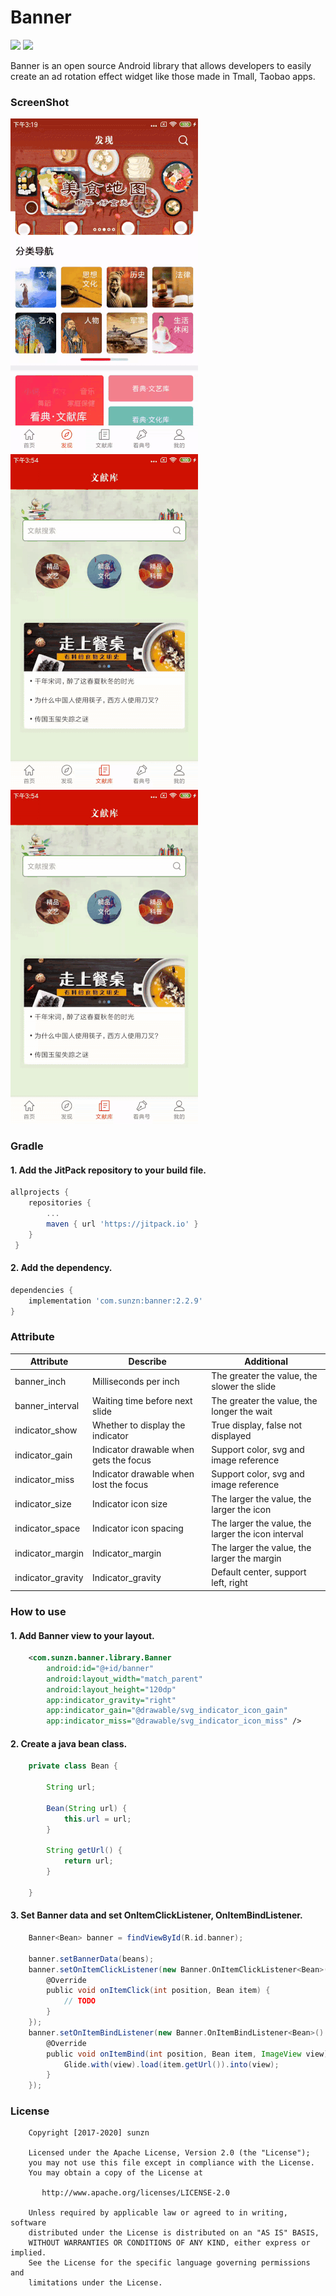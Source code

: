 # Banner

[![](https://jitpack.io/v/com.sunzn/banner.svg)](https://jitpack.io/#com.sunzn/banner)
[![](https://img.shields.io/badge/License-Apache%202.0-orange.svg)](http://www.apache.org/licenses/LICENSE-2.0.html)

Banner is an open source Android library that allows developers to easily create an ad rotation effect widget like those made in Tmall, Taobao apps.

### ScreenShot
![sample](./screen/001.gif)
![sample](./screen/002.gif)
![sample](./screen/002.gif)

### Gradle

#### 1. Add the JitPack repository to your build file.

```groovy
allprojects {
    repositories {
        ...
        maven { url 'https://jitpack.io' }
    }
 }
```

#### 2. Add the dependency.

```groovy
dependencies {
    implementation 'com.sunzn:banner:2.2.9'
}
```

### Attribute

| Attribute         | Describe                               | Additional                                         |
| ----------------- | -------------------------------------- | -------------------------------------------------- |
| banner_inch       | Milliseconds per inch                  | The greater the value, the slower the slide        |
| banner_interval   | Waiting time before next slide         | The greater the value, the longer the wait         |
| indicator_show    | Whether to display the indicator       | True display, false not displayed                  |
| indicator_gain    | Indicator drawable when gets the focus | Support color, svg and image reference             |
| indicator_miss    | Indicator drawable when lost the focus | Support color, svg and image reference             |
| indicator_size    | Indicator icon size                    | The larger the value, the larger the icon          |
| indicator_space   | Indicator icon spacing                 | The larger the value, the larger the icon interval |
| indicator_margin  | Indicator_margin                       | The larger the value, the larger the margin        |
| indicator_gravity | Indicator_gravity                      | Default center, support left, right                |

### How to use

#### 1. Add Banner view to your layout.

```xml
    <com.sunzn.banner.library.Banner
        android:id="@+id/banner"
        android:layout_width="match_parent"
        android:layout_height="120dp"
        app:indicator_gravity="right"
        app:indicator_gain="@drawable/svg_indicator_icon_gain"
        app:indicator_miss="@drawable/svg_indicator_icon_miss" />
```

#### 2. Create a java bean class.

```java
    private class Bean {

        String url;

        Bean(String url) {
            this.url = url;
        }

        String getUrl() {
            return url;
        }
        
    }
```

#### 3. Set Banner data and set OnItemClickListener, OnItemBindListener.

```groovy
    Banner<Bean> banner = findViewById(R.id.banner);

    banner.setBannerData(beans);
    banner.setOnItemClickListener(new Banner.OnItemClickListener<Bean>() {
        @Override
        public void onItemClick(int position, Bean item) {
            // TODO
        }
    });
    banner.setOnItemBindListener(new Banner.OnItemBindListener<Bean>() {
        @Override
        public void onItemBind(int position, Bean item, ImageView view) {
            Glide.with(view).load(item.getUrl()).into(view);
        }
    });
```

### License
```
    Copyright [2017-2020] sunzn

    Licensed under the Apache License, Version 2.0 (the "License");
    you may not use this file except in compliance with the License.
    You may obtain a copy of the License at

       http://www.apache.org/licenses/LICENSE-2.0

    Unless required by applicable law or agreed to in writing, software
    distributed under the License is distributed on an "AS IS" BASIS,
    WITHOUT WARRANTIES OR CONDITIONS OF ANY KIND, either express or implied.
    See the License for the specific language governing permissions and
    limitations under the License.
```